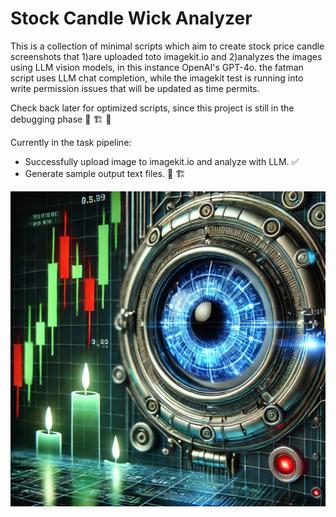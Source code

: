 # Stock Candle Wick Analyzer

This is a collection of minimal scripts which aim to create stock price candle screenshots that 1)are uploaded toto imagekit.io and 2)analyzes the images using LLM vision models, in this instance OpenAI's GPT-4o. the fatman script uses LLM chat completion, while the imagekit test is running into write permission issues that will be updated as time permits.

Check back later for optimized scripts, since this project is still in the debugging phase :construction: :building_construction: :construction_worker:

Currently in the task pipeline:  

- Successfully upload image to imagekit.io and analyze with LLM. :white_check_mark:
- Generate sample output text files. :construction: :building_construction:

![Cover Image](coverimage.png)
